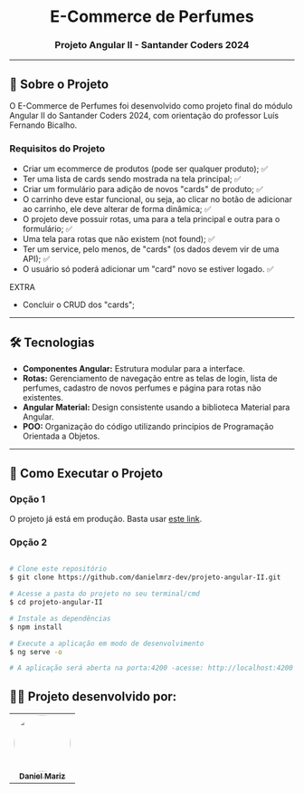 <h1 align="center">E-Commerce de Perfumes</h1>

<h3 align="center">Projeto Angular II - Santander Coders 2024</h3>

---

## 🚀 Sobre o Projeto <a id="sobre-o-projeto"></a>

O E-Commerce de Perfumes foi desenvolvido como projeto final do módulo Angular II do Santander Coders 2024, com orientação do professor Luís Fernando Bicalho.

### Requisitos do Projeto
- Criar um ecommerce de produtos (pode ser qualquer produto); ✅
- Ter uma lista de cards sendo mostrada na tela principal; ✅
- Criar um formulário para adição de novos "cards" de produto; ✅
- O carrinho deve estar funcional, ou seja, ao clicar no botão de adicionar ao carrinho, ele deve alterar de forma dinâmica; ✅
- O projeto deve possuir rotas, uma para a tela principal e outra para o formulário; ✅
- Uma tela para rotas que não existem (not found); ✅
- Ter um service, pelo menos, de "cards" (os dados devem vir de uma API); ✅
- O usuário só poderá adicionar um "card" novo se estiver logado. ✅

EXTRA
- Concluir o CRUD dos "cards";

---
## 🛠 Tecnologias <a id="tecnologias"></a>
- **Componentes Angular:** Estrutura modular para a interface.
- **Rotas:** Gerenciamento de navegação entre as telas de login, lista de perfumes, cadastro de novos perfumes e página para rotas não existentes.
- **Angular Material:** Design consistente usando a biblioteca Material para Angular.
- **POO:** Organização do código utilizando princípios de Programação Orientada a Objetos.

---



## 🚀 Como Executar o Projeto <a id="como-executar-o-projeyo"></a>

### Opção 1

O projeto já está em produção. Basta usar [este link](https://projeto-angular-ii.vercel.app/).

### Opção 2

```bash

# Clone este repositório
$ git clone https://github.com/danielmrz-dev/projeto-angular-II.git

# Acesse a pasta do projeto no seu terminal/cmd
$ cd projeto-angular-II

# Instale as dependências
$ npm install

# Execute a aplicação em modo de desenvolvimento
$ ng serve -o

# A aplicação será aberta na porta:4200 -acesse: http://localhost:4200
```

## 👨‍💻 Projeto desenvolvido por:

<table>
  <tr>
    <td align="center">
      <a href="https://www.linkedin.com/in/danielmrz-dev/">
        <img style="border-radius: 50%;" src="https://avatars.githubusercontent.com/u/137360936?v=4" width="100px;." alt=""/>
        <br />
        <sub><b>Daniel Mariz</b></sub>
      </a>
      <br />
      <a href="https://www.linkedin.com/in/danielmrz-dev/""></a>
    </td>
  </tr>
</table>
